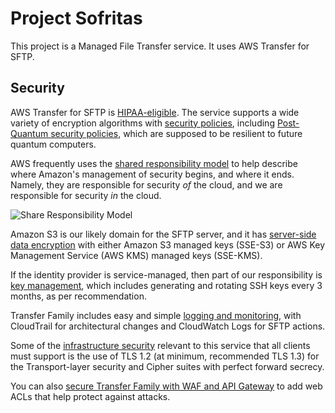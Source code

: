 # Project Sofritas

This project is a Managed File Transfer service.  It uses AWS Transfer for SFTP.

## Security

AWS Transfer for SFTP is [HIPAA-eligible](https://aws.amazon.com/compliance/hipaa-eligible-services-reference/).  The service supports a wide variety of encryption algorithms with [security policies](https://docs.aws.amazon.com/transfer/latest/userguide/security-policies.html#cryptographic-algorithms), including [Post-Quantum security policies](https://docs.aws.amazon.com/transfer/latest/userguide/post-quantum-security-policies.html), which are supposed to be resilient to future quantum computers.

AWS frequently uses the [shared responsibility model](https://aws.amazon.com/compliance/shared-responsibility-model/) to help describe where Amazon's management of security begins, and where it ends.  Namely, they are responsible for security *of* the cloud, and we are responsible for security *in* the cloud.

![Share Responsibility Model](https://d1.awsstatic.com/security-center/Shared_Responsibility_Model_V2.59d1eccec334b366627e9295b304202faf7b899b.jpg)

Amazon S3 is our likely domain for the SFTP server, and it has [server-side data encryption](https://docs.aws.amazon.com/transfer/latest/userguide/encryption-at-rest.html) with either Amazon S3 managed keys (SSE-S3) or AWS Key Management Service (AWS KMS) managed keys (SSE-KMS).

If the identity provider is service-managed, then part of our responsibility is [key management](https://docs.aws.amazon.com/transfer/latest/userguide/key-management.html#keyrotation), which includes generating and rotating SSH keys every 3 months, as per recommendation.

Transfer Family includes easy and simple [logging and monitoring](https://docs.aws.amazon.com/transfer/latest/userguide/logging-using-cloudtrail.html#sftp-info-in-cloudtrail), with CloudTrail for architectural changes and CloudWatch Logs for SFTP actions.

Some of the [infrastructure security](https://docs.aws.amazon.com/transfer/latest/userguide/infrastructure-security.html) relevant to this service that all clients must support is the use of TLS 1.2 (at minimum, recommended TLS 1.3) for the Transport-layer security and Cipher suites with perfect forward secrecy.

You can also [secure Transfer Family with WAF and API Gateway](https://aws.amazon.com/blogs/storage/securing-aws-transfer-family-with-aws-web-application-firewall-and-amazon-api-gateway/) to add web ACLs that help protect against attacks.
